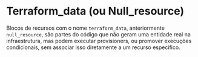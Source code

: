 # Terraform_data (ou Null_resource)
Blocos de recursos com o nome `terraform_data`, anteriormente `null_resource`, são partes do código que não geram uma entidade real na infraestrutura, mas podem executar provisioners, ou promover execuções condicionais, sem associar isso diretamente a um recurso específico.
